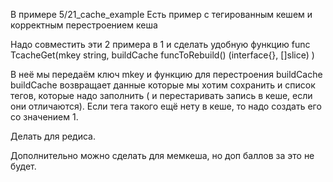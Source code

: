 В примере 5/21_cache_example
Есть пример с тегированным кешем и корректным перестроением кеша

Надо совместить эти 2 примера в 1 и сделать удобную функцию
func TcacheGet(mkey string, buildCache funcToRebuild() (interface{}, []slice) )

В неё мы передаём ключ mkey и функцию для перестроения buildCache
buildCache возвращает данные которые мы хотим сохранить и список тегов, которые надо заполнить ( и перестаривать запись в кеше, если они отличаются). Если тега такого ещё нету в кеше, то надо создать его со значением 1.

Делать для редиса.

Дополнительно можно сделать для мемкеша, но доп баллов за это не будет.
